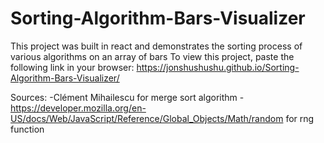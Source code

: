 # Sorting-Algorithm-Bars-Visualizer
This project was built in react and demonstrates the sorting process of various algorithms on an array of bars
To view this project, paste the following link in your browser: https://jonshushushu.github.io/Sorting-Algorithm-Bars-Visualizer/

Sources:
-Clément Mihailescu for merge sort algorithm
-https://developer.mozilla.org/en-US/docs/Web/JavaScript/Reference/Global_Objects/Math/random for rng function


